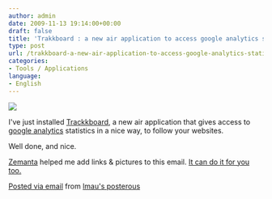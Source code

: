 ```yaml
---
author: admin
date: 2009-11-13 19:14:00+00:00
draft: false
title: 'Trakkboard : a new air application to access google analytics statistics'
type: post
url: /trakkboard-a-new-air-application-to-access-google-analytics-statistics/
categories:
- Tools / Applications
language:
- English
---
```


![](http://posterous.com/getfile/files.posterous.com/lmau/ZMH1szMTGRrtrmGWwcrQYGXrFrsDAzR9u33V840wkpK261iKIUHn4VADh2D8/ScreenHunter_01_Nov._13_20.06.gif)


I've just installed [Trackkboard](http://www.trakkboard.com), a new air application that gives access to [google analytics](http://www.google.com/analytics) statistics in a nice way, to follow your websites.




Well done, and nice.





[Zemanta](http://www.zemanta.com) helped me add links & pictures to this email. [It can do it for you too.](http://www.zemanta.com/)




[Posted via email](http://posterous.com) from [lmau's posterous](http://lmau.posterous.com/trakkboard-a-new-air-application-to-access-go)
